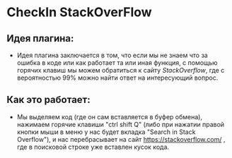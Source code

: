 # CheckIn StackOverFlow
## Идея плагина:
* Идея плагина заключается в том, что если мы не знаем что за ошибка в коде или как работает та или иная функция, с помощью горячих клавиш мы можем обратиться к сайту *StackOverflow*, где с вероятностью 99% можно найти ответ на интересующий вопрос. 
## Как это работает:
* Мы выделяем код (где он сам вставляется в буфер обмена), нажимаем горячие клавиши "ctrl shift Q" (либо при нажатии правой кнопки мыши в меню у нас будет вкладка "Search in Stack Overflow"), и нас перебрасывает на сайт https://stackoverflow.com/ , где в поисковой строке уже вставлен кусок кода.
